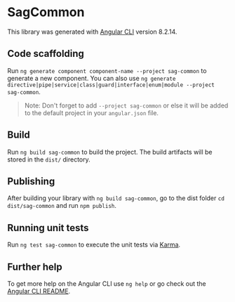 # SagCommon

This library was generated with [Angular CLI](https://github.com/angular/angular-cli) version 8.2.14.

## Code scaffolding

Run `ng generate component component-name --project sag-common` to generate a new component. You can also use `ng generate directive|pipe|service|class|guard|interface|enum|module --project sag-common`.
> Note: Don't forget to add `--project sag-common` or else it will be added to the default project in your `angular.json` file. 

## Build

Run `ng build sag-common` to build the project. The build artifacts will be stored in the `dist/` directory.

## Publishing

After building your library with `ng build sag-common`, go to the dist folder `cd dist/sag-common` and run `npm publish`.

## Running unit tests

Run `ng test sag-common` to execute the unit tests via [Karma](https://karma-runner.github.io).

## Further help

To get more help on the Angular CLI use `ng help` or go check out the [Angular CLI README](https://github.com/angular/angular-cli/blob/master/README.md).
